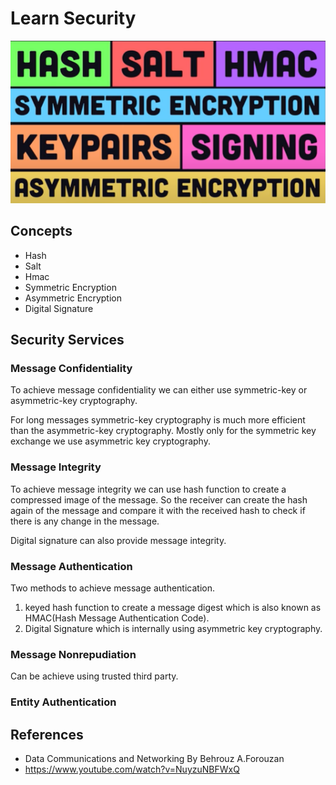 # Learn Security

![Topics](topics.png)

## Concepts

- Hash
- Salt
- Hmac
- Symmetric Encryption
- Asymmetric Encryption
- Digital Signature

## Security Services

### Message Confidentiality

To achieve message confidentiality we can either use symmetric-key or asymmetric-key cryptography.

For long messages symmetric-key cryptography is much more efficient than the asymmetric-key cryptography. Mostly only for the symmetric key exchange we use asymmetric key cryptography.

### Message Integrity

To achieve message integrity we can use hash function to create a compressed image of the message. So the receiver can create the hash again of the message and compare it with the received hash to check if there is any change in the message.

Digital signature can also provide message integrity.

### Message Authentication

Two methods to achieve message authentication.

1. keyed hash function to create a message digest which is also known as HMAC(Hash Message Authentication Code).
2. Digital Signature which is internally using asymmetric key cryptography.

### Message Nonrepudiation

Can be achieve using trusted third party.

### Entity Authentication

## References

- Data Communications and Networking By Behrouz A.Forouzan
- https://www.youtube.com/watch?v=NuyzuNBFWxQ
